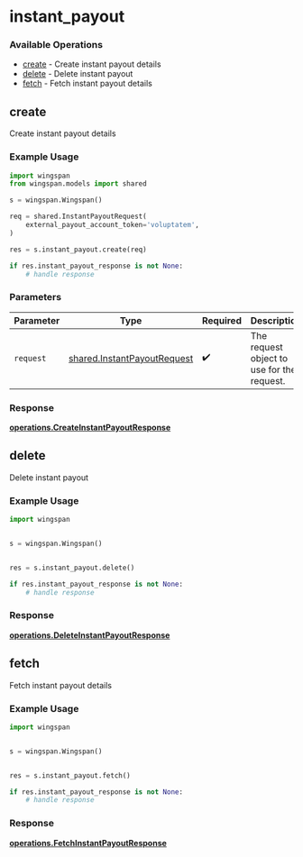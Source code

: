 # instant_payout

### Available Operations

* [create](#create) - Create instant payout details
* [delete](#delete) - Delete instant payout
* [fetch](#fetch) - Fetch instant payout details

## create

Create instant payout details

### Example Usage

```python
import wingspan
from wingspan.models import shared

s = wingspan.Wingspan()

req = shared.InstantPayoutRequest(
    external_payout_account_token='voluptatem',
)

res = s.instant_payout.create(req)

if res.instant_payout_response is not None:
    # handle response
```

### Parameters

| Parameter                                                                  | Type                                                                       | Required                                                                   | Description                                                                |
| -------------------------------------------------------------------------- | -------------------------------------------------------------------------- | -------------------------------------------------------------------------- | -------------------------------------------------------------------------- |
| `request`                                                                  | [shared.InstantPayoutRequest](../../models/shared/instantpayoutrequest.md) | :heavy_check_mark:                                                         | The request object to use for the request.                                 |


### Response

**[operations.CreateInstantPayoutResponse](../../models/operations/createinstantpayoutresponse.md)**


## delete

Delete instant payout

### Example Usage

```python
import wingspan


s = wingspan.Wingspan()


res = s.instant_payout.delete()

if res.instant_payout_response is not None:
    # handle response
```


### Response

**[operations.DeleteInstantPayoutResponse](../../models/operations/deleteinstantpayoutresponse.md)**


## fetch

Fetch instant payout details

### Example Usage

```python
import wingspan


s = wingspan.Wingspan()


res = s.instant_payout.fetch()

if res.instant_payout_response is not None:
    # handle response
```


### Response

**[operations.FetchInstantPayoutResponse](../../models/operations/fetchinstantpayoutresponse.md)**

